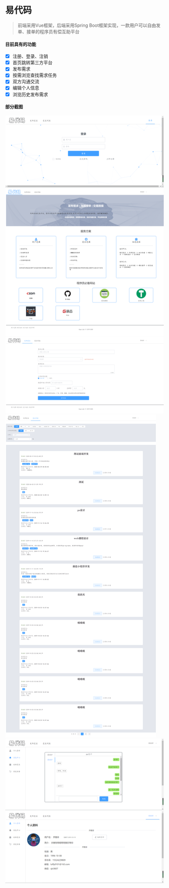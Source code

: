 # 易代码

> 前端采用Vue框架，后端采用Spring Boot框架实现，一款用户可以自由发单、接单的程序员有偿互助平台

#### 目前具有的功能
- [x] 注册、登录、注销
- [x] 首页跳转第三方平台 
- [x] 发布需求
- [x] 按需浏览查找需求任务
- [x] 双方沟通交流
- [x] 编辑个人信息
- [x] 浏览历史发布需求
#### 部分截图
![markdown](https://github.com/qiaolufei/send-you-code/blob/master/screenshots/1.jpg "登录")
![markdown](https://github.com/qiaolufei/send-you-code/blob/master/screenshots/2.png "首页")
![markdown](https://github.com/qiaolufei/send-you-code/blob/master/screenshots/3.png "发布需求")
![markdown](https://github.com/qiaolufei/send-you-code/blob/master/screenshots/4.png "浏览需求")
![markdown](https://github.com/qiaolufei/send-you-code/blob/master/screenshots/5.png "聊天")
![markdown](https://github.com/qiaolufei/send-you-code/blob/master/screenshots/6.png "个人资料")
